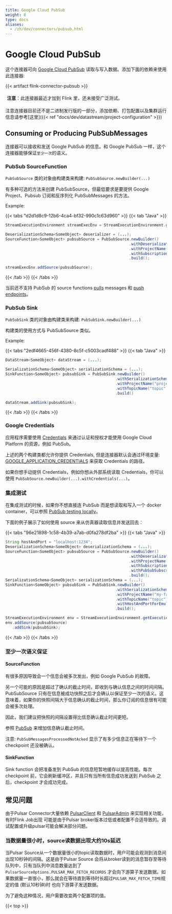 ```yaml
---
title: Google Cloud PubSub
weight: 8
type: docs
aliases:
  - /zh/dev/connectors/pubsub.html
---
```

<!--
Licensed to the Apache Software Foundation (ASF) under one
or more contributor license agreements.  See the NOTICE file
distributed with this work for additional information
regarding copyright ownership.  The ASF licenses this file
to you under the Apache License, Version 2.0 (the
"License"); you may not use this file except in compliance
with the License.  You may obtain a copy of the License at

  http://www.apache.org/licenses/LICENSE-2.0

Unless required by applicable law or agreed to in writing,
software distributed under the License is distributed on an
"AS IS" BASIS, WITHOUT WARRANTIES OR CONDITIONS OF ANY
KIND, either express or implied.  See the License for the
specific language governing permissions and limitations
under the License.
-->

# Google Cloud PubSub

这个连接器可向 [Google Cloud PubSub](https://cloud.google.com/pubsub) 读取与写入数据。添加下面的依赖来使用此连接器:

{{< artifact flink-connector-pubsub >}}

<p style="border-radius: 5px; padding: 5px" class="bg-danger">
<b>注意</b>：此连接器最近才加到 Flink 里，还未接受广泛测试。
</p>

注意连接器目前还不是二进制发行版的一部分，添加依赖、打包配置以及集群运行信息请参考[这里]({{< ref "docs/dev/datastream/project-configuration" >}})

## Consuming or Producing PubSubMessages

连接器可以接收和发送 Google PubSub 的信息。和 Google PubSub 一样，这个连接器能够保证`至少一次`的语义。

### PubSub SourceFunction

`PubSubSource` 类的对象由构建类来构建: `PubSubSource.newBuilder(...)`

有多种可选的方法来创建 PubSubSource，但最低要求是要提供 Google Project、Pubsub 订阅和反序列化 PubSubMessages 的方法。

Example:

{{< tabs "d2d1d8c9-12b6-4ca4-bf32-990c1c63d960" >}}
{{< tab "Java" >}}
```java
StreamExecutionEnvironment streamExecEnv = StreamExecutionEnvironment.getExecutionEnvironment();

DeserializationSchema<SomeObject> deserializer = (...);
SourceFunction<SomeObject> pubsubSource = PubSubSource.newBuilder()
                                                      .withDeserializationSchema(deserializer)
                                                      .withProjectName("project")
                                                      .withSubscriptionName("subscription")
                                                      .build();

streamExecEnv.addSource(pubsubSource);
```
{{< /tab >}}
{{< /tabs >}}

当前还不支持 PubSub 的 source functions [pulls](https://cloud.google.com/pubsub/docs/pull) messages 和 [push endpoints](https://cloud.google.com/pubsub/docs/push)。

### PubSub Sink

`PubSubSink` 类的对象由构建类来构建: `PubSubSink.newBuilder(...)`

构建类的使用方式与 PubSubSource 类似。

Example:

{{< tabs "2edf4665-456f-4380-8c5f-c5003cadf488" >}}
{{< tab "Java" >}}
```java
DataStream<SomeObject> dataStream = (...);

SerializationSchema<SomeObject> serializationSchema = (...);
SinkFunction<SomeObject> pubsubSink = PubSubSink.newBuilder()
                                                .withSerializationSchema(serializationSchema)
                                                .withProjectName("project")
                                                .withTopicName("topic")
                                                .build()

dataStream.addSink(pubsubSink);
```
{{< /tab >}}
{{< /tabs >}}

### Google Credentials

应用程序需要使用 [Credentials](https://cloud.google.com/docs/authentication/production) 来通过认证和授权才能使用 Google Cloud Platform 的资源，例如 PubSub。

上述的两个构建类都允许你提供 Credentials, 但是连接器默认会通过环境变量: [GOOGLE_APPLICATION_CREDENTIALS](https://cloud.google.com/docs/authentication/production#obtaining_and_providing_service_account_credentials_manually) 来获取 Credentials 的路径。

如果你想手动提供 Credentials，例如你想从外部系统读取 Credentials，你可以使用 `PubSubSource.newBuilder(...).withCredentials(...)`。

### 集成测试

在集成测试的时候，如果你不想直接连 PubSub 而是想读取和写入一个 docker container，可以参照 [PubSub testing locally](https://cloud.google.com/pubsub/docs/emulator)。

下面的例子展示了如何使用 source 来从仿真器读取信息并发送回去：

{{< tabs "96e21898-1c58-4b39-a7ab-d0fa278df2ba" >}}
{{< tab "Java" >}}
```java
String hostAndPort = "localhost:1234";
DeserializationSchema<SomeObject> deserializationSchema = (...);
SourceFunction<SomeObject> pubsubSource = PubSubSource.newBuilder()
                                                      .withDeserializationSchema(deserializationSchema)
                                                      .withProjectName("my-fake-project")
                                                      .withSubscriptionName("subscription")
                                                      .withPubSubSubscriberFactory(new PubSubSubscriberFactoryForEmulator(hostAndPort, "my-fake-project", "subscription", 10, Duration.ofSeconds(15), 100))
                                                      .build();
SerializationSchema<SomeObject> serializationSchema = (...);
SinkFunction<SomeObject> pubsubSink = PubSubSink.newBuilder()
                                                .withSerializationSchema(serializationSchema)
                                                .withProjectName("my-fake-project")
                                                .withTopicName("topic")
                                                .withHostAndPortForEmulator(hostAndPort)
                                                .build();

StreamExecutionEnvironment env = StreamExecutionEnvironment.getExecutionEnvironment();
env.addSource(pubsubSource)
   .addSink(pubsubSink);
```
{{< /tab >}}
{{< /tabs >}}

### 至少一次语义保证

#### SourceFunction

有很多原因导致会一个信息会被多次发出，例如 Google PubSub 的故障。

另一个可能的原因是超过了确认的截止时间，即收到与确认信息之间的时间间隔。PubSubSource 只有在信息被成功快照之后才会确认以保证至少一次的语义。这意味着，如果你的快照间隔大于信息确认的截止时间，那么你订阅的信息很有可能会被多次处理。

因此，我们建议把快照的间隔设置得比信息确认截止时间更短。

参照 [PubSub](https://cloud.google.com/pubsub/docs/subscriber) 来增加信息确认截止时间。

注意: `PubSubMessagesProcessedNotAcked` 显示了有多少信息正在等待下一个 checkpoint 还没被确认。

#### SinkFunction

Sink function 会把准备发到 PubSub 的信息短暂地缓存以提高性能。每次 checkpoint 前，它会刷新缓冲区，并且只有当所有信息成功发送到 PubSub 之后，checkpoint 才会成功完成。

## 常见问题

由于Pulsar Connector大量依赖
[PulsarClient](https://pulsar.apache.org/docs/en/client-libraries-java/) 和
[PulsarAdmin](https://pulsar.apache.org/docs/en/admin-api-overview/) 来实现相关功能，有时Flink Job出现
可能是由于Pulsar broker版本过低或者配置不合适导致的。调试配置或升级pulsar可能会解决部分问题。


### 当数据量很小时，source读数据出现大约10s延迟

当Pulsar Source从一个数据量很小的topic读取数据时，用户可能会观测到消息间出现10秒钟的间隔。这是由于Pulsar Source
会将从broker读到的消息暂存至等待队列中，只有当队列中消息数量达到了 `PulsarSourceOptions.PULSAR_MAX_FETCH_RECORDS`
才会向下游算子发送数据。如果数据量一直很小，那么就会在等待直到等待时长超过`PULSAR_MAX_FETCH_TIME`规定的值 (默认10秒钟)时
也向下游算子发送数据。

为了避免这种情况，用户需要改变两个配置项的值。

{{< top >}}

